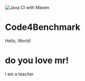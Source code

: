 ![Java CI with Maven](https://github.com/dreaminplus/Code4Benchmark/workflows/Java%20CI%20with%20Maven/badge.svg)
# Code4Benchmark


Hello, World!







# do you love mr!

I am a teacher
